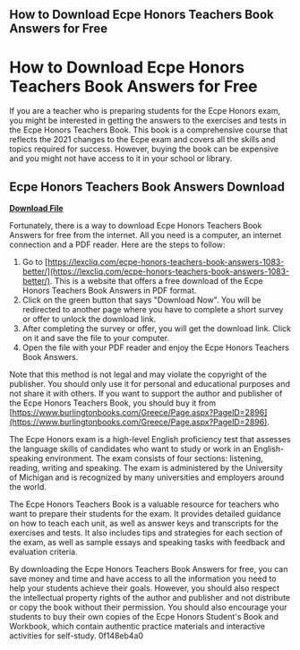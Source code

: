 ## How to Download Ecpe Honors Teachers Book Answers for Free

  
# How to Download Ecpe Honors Teachers Book Answers for Free
 
If you are a teacher who is preparing students for the Ecpe Honors exam, you might be interested in getting the answers to the exercises and tests in the Ecpe Honors Teachers Book. This book is a comprehensive course that reflects the 2021 changes to the Ecpe exam and covers all the skills and topics required for success. However, buying the book can be expensive and you might not have access to it in your school or library.
 
## Ecpe Honors Teachers Book Answers Download


[**Download File**](https://www.google.com/url?q=https%3A%2F%2Furluso.com%2F2tKE3s&sa=D&sntz=1&usg=AOvVaw3NNSL2jsMPWbFZFRP2CnqJ)

 
Fortunately, there is a way to download Ecpe Honors Teachers Book Answers for free from the internet. All you need is a computer, an internet connection and a PDF reader. Here are the steps to follow:
 
1. Go to [https://lexcliq.com/ecpe-honors-teachers-book-answers-1083-better/](https://lexcliq.com/ecpe-honors-teachers-book-answers-1083-better/). This is a website that offers a free download of the Ecpe Honors Teachers Book Answers in PDF format.
2. Click on the green button that says "Download Now". You will be redirected to another page where you have to complete a short survey or offer to unlock the download link.
3. After completing the survey or offer, you will get the download link. Click on it and save the file to your computer.
4. Open the file with your PDF reader and enjoy the Ecpe Honors Teachers Book Answers.

Note that this method is not legal and may violate the copyright of the publisher. You should only use it for personal and educational purposes and not share it with others. If you want to support the author and publisher of the Ecpe Honors Teachers Book, you should buy it from [https://www.burlingtonbooks.com/Greece/Page.aspx?PageID=2896](https://www.burlingtonbooks.com/Greece/Page.aspx?PageID=2896).
  
The Ecpe Honors exam is a high-level English proficiency test that assesses the language skills of candidates who want to study or work in an English-speaking environment. The exam consists of four sections: listening, reading, writing and speaking. The exam is administered by the University of Michigan and is recognized by many universities and employers around the world.
 
The Ecpe Honors Teachers Book is a valuable resource for teachers who want to prepare their students for the exam. It provides detailed guidance on how to teach each unit, as well as answer keys and transcripts for the exercises and tests. It also includes tips and strategies for each section of the exam, as well as sample essays and speaking tasks with feedback and evaluation criteria.
 
By downloading the Ecpe Honors Teachers Book Answers for free, you can save money and time and have access to all the information you need to help your students achieve their goals. However, you should also respect the intellectual property rights of the author and publisher and not distribute or copy the book without their permission. You should also encourage your students to buy their own copies of the Ecpe Honors Student's Book and Workbook, which contain authentic practice materials and interactive activities for self-study.
 0f148eb4a0
